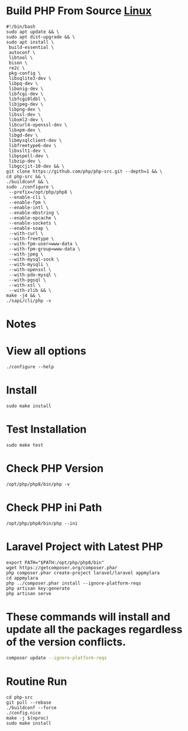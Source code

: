 # Build PHP From Source [Linux](https://php.tutorials24x7.com/blog/how-to-install-php-8-from-source-on-ubuntu-20-04-lts)
```
#!/bin/bash
sudo apt update && \
sudo apt dist-upgrade && \
sudo apt install \
 build-essential \
 autoconf \
 libtool \
 bison \
 re2c \
 pkg-config \
 libsqlite3-dev \
 libpq-dev \
 libonig-dev \
 libfcgi-dev \
 libfcgi0ldbl \
 libjpeg-dev \
 libpng-dev \
 libssl-dev \
 libxml2-dev \
 libcurl4-openssl-dev \
 libxpm-dev \
 libgd-dev \
 libmysqlclient-dev \
 libfreetype6-dev \
 libxslt1-dev \
 libpspell-dev \
 libzip-dev \
 libgccjit-10-dev && \
git clone https://github.com/php/php-src.git --depth=1 && \
cd php-src && \
./buildconf && \
sudo ./configure \
 --prefix=/opt/php/php8 \
 --enable-cli \
 --enable-fpm \
 --enable-intl \
 --enable-mbstring \
 --enable-opcache \
 --enable-sockets \
 --enable-soap \
 --with-curl \
 --with-freetype \
 --with-fpm-user=www-data \
 --with-fpm-group=www-data \
 --with-jpeg \
 --with-mysql-sock \
 --with-mysqli \
 --with-openssl \
 --with-pdo-mysql \
 --with-pgsql \
 --with-xsl \
 --with-zlib && \
make -j4 && \
./sapi/cli/php -v
```

# Notes
# View all options
```
./configure --help
```
# Install
```
sudo make install
```
# Test Installation
```
sudo make test
```
# Check PHP Version
```
/opt/php/php8/bin/php -v
```
# Check PHP ini Path
```
/opt/php/php8/bin/php --ini
```
# Laravel Project with Latest PHP
```
export PATH="$PATH:/opt/php/php8/bin"
wget https://getcomposer.org/composer.phar
php composer.phar create-project laravel/laravel appmylara
cd appmylara
php ../composer.phar install --ignore-platform-reqs
php artisan key:generate
php artisan serve
```
# These commands will install and update all the packages regardless of the version conflicts.
```sh
composer update --ignore-platform-reqs
```
# Routine Run
```
cd php-src
git pull --rebase
./buildconf --force
./config.nice
make -j $(nproc)
sudo make install
```
